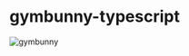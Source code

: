# gymbunny-typescript

![gymbunny](https://github.com/alpineparrot/gymbunny-typescript/assets/102452709/93416498-50e4-4682-b4b6-dff3cc10fd43)

